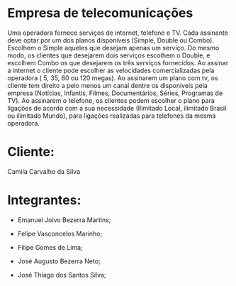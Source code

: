 # Empresa de telecomunicações

Uma operadora fornece serviços de internet, telefone e TV. Cada assinante deve optar por um dos planos disponíveis (Simple, Double ou Combo). Escolhem o Simple aqueles que desejam apenas um serviço. Do mesmo modo, os clientes que desejarem dois serviços escolhem o Double, e escolhem Combo os que desejarem os três serviços fornecidos. Ao assinar a internet o cliente pode escolher as velocidades comercializadas pela operadora ( 5, 35, 60 ou 120 megas). Ao assinarem um plano com tv, os cliente tem direito a pelo menos um canal dentre os disponíveis pela empresa (Notícias, Infantis, Filmes, Documentários, Séries, Programas de TV). Ao assinarem o telefone, os clientes podem escolher o plano para ligações de acordo com a sua necessidade (Ilimitado Local, ilimitado Brasil ou ilimitado Mundo), para ligações realizadas para telefones da mesma operadora.

# Cliente: 
Camila Carvalho da Silva

# Integrantes:

- Emanuel Joivo Bezerra Martins;

- Felipe Vasconcelos Marinho;

- Filipe Gomes de Lima;

- José Augusto Bezerra Neto;

- José Thiago dos Santos Silva;
